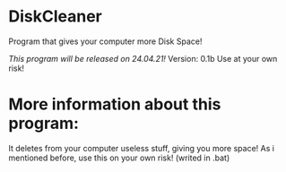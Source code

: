 # DiskCleaner
Program that gives your computer more Disk Space!

*This program will be released on 24.04.21!*
Version: 0.1b
Use at your own risk!


# More information about this program:
It deletes from your computer useless stuff, giving you more space!
As i mentioned before, use this on your own risk!
(writed in .bat)
